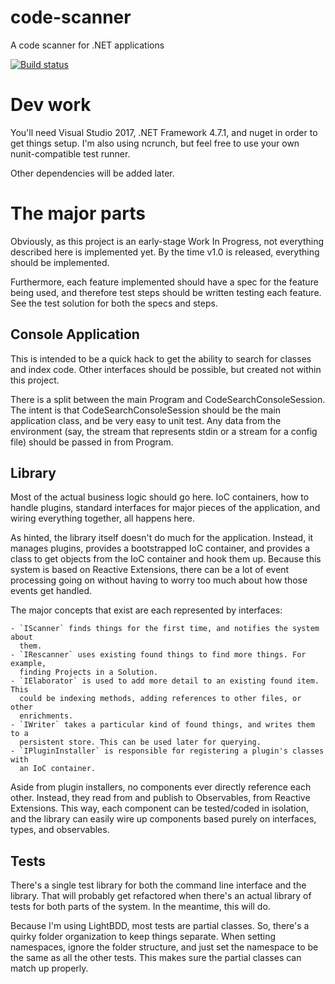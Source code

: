 # code-scanner
A code scanner for .NET applications

[![Build status](https://ci.appveyor.com/api/projects/status/pfk5k8adlq94l545/branch/master?svg=true)](https://ci.appveyor.com/project/proegssilb/code-scanner/branch/master)

# Dev work
You'll need Visual Studio 2017, .NET Framework 4.7.1, and nuget in order to get
things setup. I'm also using ncrunch, but feel free to use your own 
nunit-compatible test runner.

Other dependencies will be added later.

# The major parts

Obviously, as this project is an early-stage Work In Progress, not everything
described here is implemented yet. By the time v1.0 is released, everything
should be implemented.

Furthermore, each feature implemented should have a spec for the feature being
used, and therefore test steps should be written testing each feature. See the
test solution for both the specs and steps.

## Console Application

This is intended to be a quick hack to get the ability to search for classes and
index code. Other interfaces should be possible, but created not within this 
project.

There is a split between the main Program and CodeSearchConsoleSession. The intent
is that CodeSearchConsoleSession should be the main application class, and be very
easy to unit test. Any data from the environment (say, the stream that represents
stdin or a stream for a config file) should be passed in from Program.

## Library

Most of the actual business logic should go here. IoC containers, how to handle
plugins, standard interfaces for major pieces of the application, and wiring
everything together, all happens here.

As hinted, the library itself doesn't do much for the application. Instead, it
manages plugins, provides a bootstrapped IoC container, and provides a class
to get objects from the IoC container and hook them up. Because this system is
based on Reactive Extensions, there can be a lot of event processing going on
without having to worry too much about how those events get handled.

The major concepts that exist are each represented by interfaces:

	- `IScanner` finds things for the first time, and notifies the system about
	  them.
	- `IRescanner` uses existing found things to find more things. For example,
	  finding Projects in a Solution.
    - `IElaborator` is used to add more detail to an existing found item. This 
      could be indexing methods, adding references to other files, or other
      enrichments.
    - `IWriter` takes a particular kind of found things, and writes them to a
      persistent store. This can be used later for querying.
    - `IPluginInstaller` is responsible for registering a plugin's classes with
      an IoC container.

Aside from plugin installers, no components ever directly reference each other.
Instead, they read from and publish to Observables, from Reactive Extensions.
This way, each component can be tested/coded in isolation, and the library can
easily wire up components based purely on interfaces, types, and observables.

## Tests

There's a single test library for both the command line interface and the library.
That will probably get refactored when there's an actual library of tests for both
parts of the system. In the meantime, this will do.

Because I'm using LightBDD, most tests are partial classes. So, there's a quirky 
folder organization to keep things separate. When setting namespaces, ignore the
folder structure, and just set the namespace to be the same as all the other tests.
This makes sure the partial classes can match up properly.
